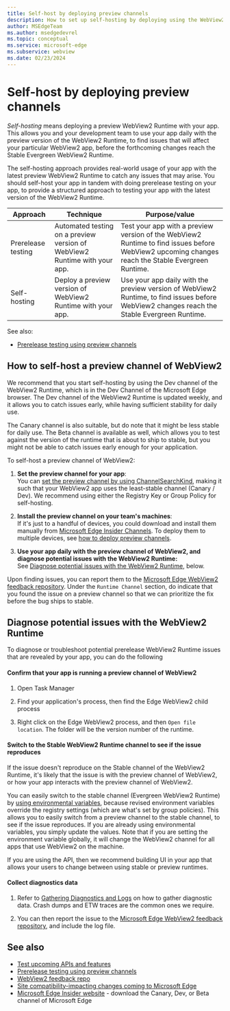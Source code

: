 ```yaml
---
title: Self-host by deploying preview channels
description: How to set up self-hosting by deploying using the WebView2 preview channels, which are the Insider preview channels of Microsoft Edge (Canary, Dev, and Beta).
author: MSEdgeTeam
ms.author: msedgedevrel
ms.topic: conceptual
ms.service: microsoft-edge
ms.subservice: webview
ms.date: 02/23/2024
---
```

# Self-host by deploying preview channels

_Self-hosting_ means deploying a preview WebView2 Runtime with your app.  This allows you and your development team to use your app daily with the preview version of the WebView2 Runtime, to find issues that will affect your particular WebView2 app, before the forthcoming changes reach the Stable Evergreen WebView2 Runtime.

The self-hosting approach provides real-world usage of your app with the latest preview WebView2 Runtime to catch any issues that may arise.  You should self-host your app in tandem with doing prerelease testing on your app, to provide a structured approach to testing your app with the latest version of the WebView2 Runtime.

| Approach | Technique | Purpose/value |
|---|---|---|
| Prerelease testing | Automated testing on a preview version of WebView2 Runtime with your app. | Test your app with a preview version of the WebView2 Runtime to find issues before WebView2 upcoming changes reach the Stable Evergreen Runtime. |
| Self-hosting | Deploy a preview version of WebView2 Runtime with your app. | Use your app daily with the preview version of WebView2 Runtime, to find issues before WebView2 changes reach the Stable Evergreen Runtime. |

See also:
* [Prerelease testing using preview channels](./prerelease-testing.md)


<!-- ====================================================================== -->
## How to self-host a preview channel of WebView2

We recommend that you start self-hosting by using the Dev channel of the WebView2 Runtime, which is in the Dev Channel of the Microsoft Edge browser.  The Dev channel of the WebView2 Runtime is updated weekly, and it allows you to catch issues early, while having sufficient stability for daily use.

The Canary channel is also suitable, but do note that it might be less stable for daily use. The Beta channel is available as well, which allows you to test against the version of the runtime that is about to ship to stable, but you might not be able to catch issues early enough for your application.


To self-host a preview channel of WebView2:

1. **Set the preview channel for your app**:  
You can [set the preview channel by using ChannelSearchKind](./set-preview-channel.md#switching-the-channel-search-order-recommended), making it such that your WebView2 app uses the least-stable channel (Canary / Dev). We recommend using either the Registry Key or Group Policy for self-hosting.

1. **Install the preview channel on your team's machines**:  
If it's just to a handful of devices, you could download and install them manually from [Microsoft Edge Insider Channels](https://www.microsoft.com/edge/download/insider). To deploy them to multiple devices, see [how to deploy preview channels](./set-preview-channel.md#how-to-deploy-preview-channels). 

1. **Use your app daily with the preview channel of WebView2, and diagnose potential issues with the WebView2 Runtime:**  
See [Diagnose potential issues with the WebView2 Runtime](#diagnose-potential-issues-with-the-webview2-runtime), below.

Upon finding issues, you can report them to the [Microsoft Edge WebView2 feedback repository](https://github.com/MicrosoftEdge/WebView2Feedback).  Under the `Runtime Channel` section, do indicate that you found the issue on a preview channel so that we can prioritize the fix before the bug ships to stable.


<!-- ====================================================================== -->
## Diagnose potential issues with the WebView2 Runtime

To diagnose or troubleshoot potential prerelease WebView2 Runtime issues that are revealed by your app, you can do the following


<!-- ------------------------------ -->
#### Confirm that your app is running a preview channel of WebView2

1. Open Task Manager

1. Find your application's process, then find the Edge WebView2 child process

1. Right click on the Edge WebView2 process, and then `Open file location`. The folder will be the version number of the runtime.

<!-- ------------------------------ -->
#### Switch to the Stable WebView2 Runtime channel to see if the issue reproduces

If the issue doesn't reproduce on the Stable channel of the WebView2 Runtime, it's likely that the issue is with the preview channel of WebView2, or how your app interacts with the preview channel of WebView2.

You can easily switch to the stable channel (Evergreen WebView2 Runtime) by [using environmental variables](tabs=environment-variable#set-the-preview-channel-by-using-channelsearchkind), because revised environment variables override the registry settings (which are what's set by group policies).  This allows you to easily switch from a preview channel to the stable channel, to see if the issue reproduces.  If you are already using environmental variables, you simply update the values.  Note that if you are setting the environment variable globally, it will change the WebView2 channel for all apps that use WebView2 on the machine. 

If you are using the API, then we recommend building UI in your app that allows your users to change between using stable or preview runtimes.

<!-- ------------------------------ -->
#### Collect diagnostics data

1. Refer to [Gathering Diagnostics and Logs](https://github.com/MicrosoftEdge/WebView2Feedback/tree/main/diagnostics) on how to gather diagnostic data. Crash dumps and ETW traces are the common ones we require.

1. You can then report the issue to the [Microsoft Edge WebView2 feedback repository](https://github.com/MicrosoftEdge/WebView2Feedback), and include the log file.


<!-- ====================================================================== -->
## See also

* [Test upcoming APIs and features](./set-preview-channel.md)
* [Prerelease testing using preview channels](./prerelease-testing.md)
* [WebView2 feedback repo](https://github.com/MicrosoftEdge/WebView2Feedback)
* [Site compatibility-impacting changes coming to Microsoft Edge](../../web-platform/site-impacting-changes.md)
* [Microsoft Edge Insider website](https://www.microsoft.com/edge/download/insider) - download the Canary, Dev, or Beta channel of Microsoft Edge
